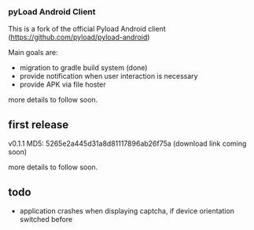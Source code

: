### pyLoad Android Client 

This is a fork of the official Pyload Android client (https://github.com/pyload/pyload-android)

Main goals are: 
- migration to gradle build system (done) 
- provide notification when user interaction is necessary
- provide APK via file hoster

more details to follow soon. 


## first release 
v0.1.1	MD5: 5265e2a445d31a8d81117896ab26f75a (download link coming soon)

more details to follow soon. 

## todo
* application crashes when displaying captcha, if device orientation switched before 

